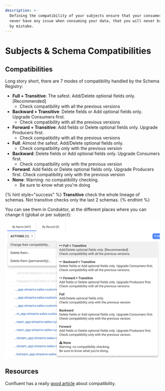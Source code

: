 ```yaml
---
description: >-
  Defining the compatibility of your subjects ensure that your consumer will
  never have any issue when consuming your data, that you will never break them
  by mistake.
---
```


# Subjects & Schema Compatibilities

## Compatibilities

Long story short, there are 7 modes of compatibility handled by the Schema Registry:

* **Full + Transitive**: The safest. Add/Delete optional fields only. \[Recommended\]
  * Check compatibility with all the previous versions
* **Backward + Transitive**: Delete fields or Add optional fields only. Upgrade Consumers first.
  * Check compatibility with all the previous versions
* **Forward + Transitive**: Add fields or Delete optional fields only. Upgrade Producers first.
  * Check compatibility with all the previous versions
* **Full**:  Almost the safest. Add/Delete optional fields only.
  * Check compatibility only with the previous version
* **Backward**: Delete fields or Add optional fields only. Upgrade Consumers first.
  * Check compatibility only with the previous version
* **Forward**: Add fields or Delete optional fields only. Upgrade Producers first. Check compatibility only with the previous version
* **None**: Warning: no compatibility checking.
  * Be sure to know what you're doing

{% hint style="success" %}
**Transitive** check the whole lineage of schemas. Not transitive checks only the last 2 schemas.
{% endhint %}

You can see them in Conduktor, at the different places where you can change it \(global or per subject\):

![](../../.gitbook/assets/screenshot-2021-02-01-at-16.59.31.png)

## Resources

Confluent has a really [good article](https://docs.confluent.io/current/schema-registry/avro.html) about compatibility.



